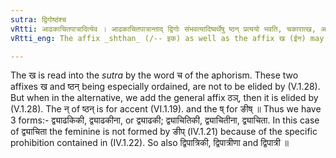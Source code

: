 ```yaml
---
sutra: द्विगोष्ठंश्च
vRtti: आढकाचितपात्रादित्येव । आढकाचितपात्रान्ताद् द्विगोः संभवत्यादिष्वर्थेषु ष्ठन् प्रत्ययो भवति, चकारात्ख, अन्यतरस्याम् ॥
vRtti_eng: The affix _shthan_ (/-- इक) as well as the affix ख (ईन) may optionally come, after the same words _adhaka_, _achita_, and _patra_, being final of a _Dvigu_ compound, the sense being that of 'what can hold, &c.'

---
```

The ख is read into the _sutra_ by the word च of the aphorism. These two affixes ख and ष्ठन् being especially ordained, are not to be elided by (V.1.28). But when in the alternative, we add the general affix ठञ्, then it is elided by (V.1.28). The न् of ष्ठन् is for accent (VI.1.19). and the ष् for ङीष् ॥ Thus we have 3 forms:- द्व्याढकिकी, द्व्याढकीना, or द्व्याढकी; द्व्याचितिकी, द्व्याचितीना, द्व्याचिता. In this case of द्व्याचिता the feminine is not formed by ङीप् (IV.1.21) because of the specific prohibition contained in (IV.1.22). So also द्विपात्रिकी, द्विपात्रीणा and द्विपात्री ॥